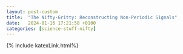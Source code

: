 ```yaml
---
layout: post-custom
title:  "The Nifty-Gritty: Reconstructing Non-Periodic Signals"
date:   2024-01-16 17:21:58 +0100
categories: [science-stuff-nifty]
---
```

{% include katexLink.html%}
 
